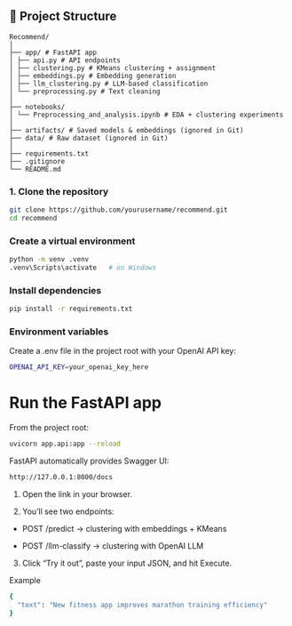 ## 📂 Project Structure
```
Recommend/
│
├── app/ # FastAPI app
│ ├── api.py # API endpoints
│ ├── clustering.py # KMeans clustering + assignment
│ ├── embeddings.py # Embedding generation
│ ├── llm_clustering.py # LLM-based classification
│ └── preprocessing.py # Text cleaning
│
├── notebooks/
│ └── Preprocessing_and_analysis.ipynb # EDA + clustering experiments
│
├── artifacts/ # Saved models & embeddings (ignored in Git)
├── data/ # Raw dataset (ignored in Git)
│
├── requirements.txt
├── .gitignore
└── README.md
```

### 1. Clone the repository
```bash
git clone https://github.com/yourusername/recommend.git
cd recommend
```
### Create a virtual environment
```bash
python -m venv .venv
.venv\Scripts\activate   # on Windows
```

### Install dependencies
```bash
pip install -r requirements.txt
```

### Environment variables
Create a .env file in the project root with your OpenAI API key:
```bash
OPENAI_API_KEY=your_openai_key_here
```


# Run the FastAPI app
From the project root:
```bash
uvicorn app.api:app --reload
```

FastAPI automatically provides Swagger UI:
```bash
http://127.0.0.1:8000/docs
```

1. Open the link in your browser.

2. You’ll see two endpoints:

- POST /predict → clustering with embeddings + KMeans

- POST /llm-classify → clustering with OpenAI LLM

3. Click “Try it out”, paste your input JSON, and hit Execute.

Example
```bash
{
  "text": "New fitness app improves marathon training efficiency"
}
```

